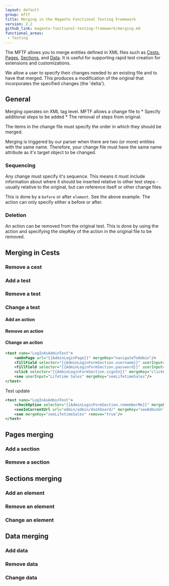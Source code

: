 ```yaml
---
layout: default
group: mftf
title: Merging in the Magento Functional Testing Framework
version: 2.2
github_link: magento-functional-testing-framework/merging.md
functional_areas:
 - Testing
---
```


The MFTF allows you to merge entities defined in XML files such as [Cests], [Pages], [Sections], and [Data].
It is useful for supporting rapid test creation for extensions and customizations.

We allow a user to specify their changes needed to an existing file and to have that merged.
This produces a modification of the original that incorporates the specified changes (the 'delta').

## General

Merging operates on XML tag level.
MFTF allows a change file to
     * Specify additional steps to be added
     * The removal of steps from original.

The items in the change file must specify the order in which they should be merged.

Merging is triggered by our parser when there are two (or more) entities with the same name.
Therefore, your change file must have the same name attribute as it's target object to be changed.

### Sequencing

Any change must specify it's sequence.
This means it must include information about where it should be inserted relative to other test steps - usually relative to the original, but can reference itself or other change files.

This is done by a `before` or after `element`. See the above example.
The action can only specify either a before or after.

### Deletion

An action can be removed from the original test.
This is done by using the <remove> action and specifying the stepKey of the action in the original file to be removed.

## Merging in Cests

### Remove a cest

### Add a test

### Remove a test

### Change a test

#### Add an action

#### Remove an action

#### Change an action

```xml
<test name="LogInAsAdminTest">
    <amOnPage url="{{AdminLoginPage}}" mergeKey="navigateToAdmin"/>
    <fillField selector="{{AdminLoginFormSection.username}}" userInput="admin" mergeKey="fillUsername"/>
    <fillField selector="{{AdminLoginFormSection.password}}" userInput="admin123" mergeKey="fillPassword"/>
    <click selector="{{AdminLoginFormSection.signIn}}" mergeKey="clickLogin"/>
    <see userInput="Lifetime Sales" mergeKey="seeLifetimeSales"/>
</test>
```

Test update

```xml
<test name="LogInAsAdminTest">
    <checkOption selector="{{AdminLoginFormSection.rememberMe}}" mergeKey="checkRememberMe" before="clickLogin"/>
    <seeInCurrentUrl url="admin/admin/dashboard/" mergeKey="seeAdminUrl" after="clickLogin"/>
    <see mergeKey="seeLifetimeSales" remove="true"/>
</test>
```

## Pages merging

### Add a section

### Remove a section

## Sections merging

### Add an element

### Remove an element

### Change an element

## Data merging

### Add data

### Remove data

### Change data


<!-- LINK DEFINITIONS -->

[Cests]: cest.html
[Pages]: page.html
[Sections]: section.html
[Data]: data.html